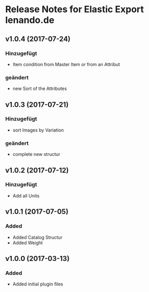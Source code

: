 # Release Notes for Elastic Export lenando.de

## v1.0.4 (2017-07-24)

### Hinzugefügt
- Item condition from Master Item or from an Attribut

### geändert
- new Sort of the Attributes

## v1.0.3 (2017-07-21)

### Hinzugefügt
- sort Images by Variation

### geändert
- complete new structur

## v1.0.2 (2017-07-12)

### Hinzugefügt
- Add all Units

## v1.0.1 (2017-07-05)
 
### Added
- Added Catalog Structur
- Added Weight

## v1.0.0 (2017-03-13)
 
### Added
- Added initial plugin files
